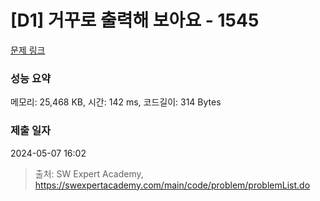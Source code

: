 # [D1] 거꾸로 출력해 보아요 - 1545 

[문제 링크](https://swexpertacademy.com/main/code/problem/problemDetail.do?contestProbId=AV2gbY0qAAQBBAS0) 

### 성능 요약

메모리: 25,468 KB, 시간: 142 ms, 코드길이: 314 Bytes

### 제출 일자

2024-05-07 16:02



> 출처: SW Expert Academy, https://swexpertacademy.com/main/code/problem/problemList.do